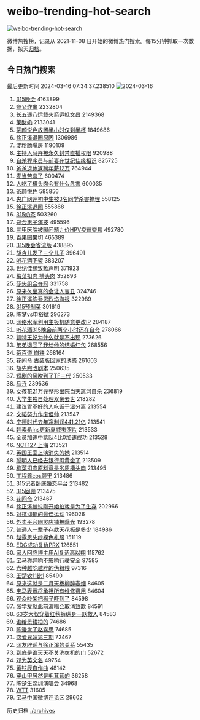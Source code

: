 # weibo-trending-hot-search

[![weibo-trending-hot-search](https://github.com/ameizi/weibo-trending-hot-search/actions/workflows/ci.yml/badge.svg)](https://github.com/ameizi/weibo-trending-hot-search/actions/workflows/ci.yml)

微博热搜榜，记录从 2021-11-08 日开始的微博热门搜索。每15分钟抓取一次数据，按天[归档](./archives)。

## 今日热门搜索

<!-- BEGIN --> 
最后更新时间 2024-03-16 07:34:37.238510 
![2024-03-16](https://imgs-storage.s3.us-east-005.backblazeb2.com/20240316/2024-03-16.png?versionId=4_z8fbbed132d73df8689c40f13_f1056a3e22eade43d_d20240315_m233437_c005_v0501005_t0009_u01710545677193) 
1. [315晚会](https://s.weibo.com/weibo?q=%23315%E6%99%9A%E4%BC%9A%23&t=31&band_rank=1&Refer=top) 4163899
1. [夸父炸串](https://s.weibo.com/weibo?q=%E5%A4%B8%E7%88%B6%E7%82%B8%E4%B8%B2&t=31&band_rank=2&Refer=top) 2232804
1. [长五遥八运载火箭运抵文昌](https://s.weibo.com/weibo?q=%23%E9%95%BF%E4%BA%94%E9%81%A5%E5%85%AB%E8%BF%90%E8%BD%BD%E7%81%AB%E7%AE%AD%E8%BF%90%E6%8A%B5%E6%96%87%E6%98%8C%23&t=31&band_rank=3&Refer=top) 2149368
1. [茉酸奶](https://s.weibo.com/weibo?q=%E8%8C%89%E9%85%B8%E5%A5%B6&t=31&band_rank=4&Refer=top) 2133041
1. [茶颜悦色放置半小时仅剩半杯](https://s.weibo.com/weibo?q=%23%E8%8C%B6%E9%A2%9C%E6%82%A6%E8%89%B2%E6%94%BE%E7%BD%AE%E5%8D%8A%E5%B0%8F%E6%97%B6%E4%BB%85%E5%89%A9%E5%8D%8A%E6%9D%AF%23&t=31&band_rank=5&Refer=top) 1849686
1. [徐正溪退圈原因](https://s.weibo.com/weibo?q=%23%E5%BE%90%E6%AD%A3%E6%BA%AA%E9%80%80%E5%9C%88%E5%8E%9F%E5%9B%A0%23&t=31&band_rank=6&Refer=top) 1306986
1. [淀粉肠塌房](https://s.weibo.com/weibo?q=%E6%B7%80%E7%B2%89%E8%82%A0%E5%A1%8C%E6%88%BF&t=31&band_rank=7&Refer=top) 1190109
1. [主持人马卉被永久封禁直播权限](https://s.weibo.com/weibo?q=%23%E4%B8%BB%E6%8C%81%E4%BA%BA%E9%A9%AC%E5%8D%89%E8%A2%AB%E6%B0%B8%E4%B9%85%E5%B0%81%E7%A6%81%E7%9B%B4%E6%92%AD%E6%9D%83%E9%99%90%23&t=31&band_rank=8&Refer=top) 920988
1. [自杀程序员与前妻在世纪佳缘相识](https://s.weibo.com/weibo?q=%23%E8%87%AA%E6%9D%80%E7%A8%8B%E5%BA%8F%E5%91%98%E4%B8%8E%E5%89%8D%E5%A6%BB%E5%9C%A8%E4%B8%96%E7%BA%AA%E4%BD%B3%E7%BC%98%E7%9B%B8%E8%AF%86%23&t=31&band_rank=11&Refer=top) 825725
1. [爸爸退休返聘年薪12万](https://s.weibo.com/weibo?q=%23%E7%88%B8%E7%88%B8%E9%80%80%E4%BC%91%E8%BF%94%E8%81%98%E5%B9%B4%E8%96%AA12%E4%B8%87%23&t=31&band_rank=18&Refer=top) 764944
1. [麦当劳崩了](https://s.weibo.com/weibo?q=%E9%BA%A6%E5%BD%93%E5%8A%B3%E5%B4%A9%E4%BA%86&t=31&band_rank=10&Refer=top) 600474
1. [人吃了槽头肉会有什么危害](https://s.weibo.com/weibo?q=%23%E4%BA%BA%E5%90%83%E4%BA%86%E6%A7%BD%E5%A4%B4%E8%82%89%E4%BC%9A%E6%9C%89%E4%BB%80%E4%B9%88%E5%8D%B1%E5%AE%B3%23&t=31&band_rank=27&Refer=top) 600035
1. [茶颜悦色](https://s.weibo.com/weibo?q=%E8%8C%B6%E9%A2%9C%E6%82%A6%E8%89%B2&t=31&band_rank=9&Refer=top) 585856
1. [央广网评初中生被3名同学杀害掩埋](https://s.weibo.com/weibo?q=%23%E5%A4%AE%E5%B9%BF%E7%BD%91%E8%AF%84%E5%88%9D%E4%B8%AD%E7%94%9F%E8%A2%AB3%E5%90%8D%E5%90%8C%E5%AD%A6%E6%9D%80%E5%AE%B3%E6%8E%A9%E5%9F%8B%23&t=31&band_rank=12&Refer=top) 558125
1. [徐正溪退圈](https://s.weibo.com/weibo?q=%23%E5%BE%90%E6%AD%A3%E6%BA%AA%E9%80%80%E5%9C%88%23&t=31&band_rank=13&Refer=top) 555868
1. [315奶茶](https://s.weibo.com/weibo?q=315%E5%A5%B6%E8%8C%B6&t=31&band_rank=14&Refer=top) 503260
1. [郑合惠子演技](https://s.weibo.com/weibo?q=%E9%83%91%E5%90%88%E6%83%A0%E5%AD%90%E6%BC%94%E6%8A%80&t=31&band_rank=15&Refer=top) 495596
1. [三甲医院被曝问题九价HPV疫苗交易](https://s.weibo.com/weibo?q=%23%E4%B8%89%E7%94%B2%E5%8C%BB%E9%99%A2%E8%A2%AB%E6%9B%9D%E9%97%AE%E9%A2%98%E4%B9%9D%E4%BB%B7HPV%E7%96%AB%E8%8B%97%E4%BA%A4%E6%98%93%23&t=31&band_rank=16&Refer=top) 492780
1. [百果园果切](https://s.weibo.com/weibo?q=%E7%99%BE%E6%9E%9C%E5%9B%AD%E6%9E%9C%E5%88%87&t=31&band_rank=17&Refer=top) 465389
1. [315晚会省流版](https://s.weibo.com/weibo?q=%23315%E6%99%9A%E4%BC%9A%E7%9C%81%E6%B5%81%E7%89%88%23&t=31&band_rank=21&Refer=top) 438895
1. [胡杏儿发了三个儿子](https://s.weibo.com/weibo?q=%23%E8%83%A1%E6%9D%8F%E5%84%BF%E5%8F%91%E4%BA%86%E4%B8%89%E4%B8%AA%E5%84%BF%E5%AD%90%23&t=31&band_rank=18&Refer=top) 396491
1. [听花酒下架](https://s.weibo.com/weibo?q=%23%E5%90%AC%E8%8A%B1%E9%85%92%E4%B8%8B%E6%9E%B6%23&t=31&band_rank=19&Refer=top) 383207
1. [世纪佳缘致歉声明](https://s.weibo.com/weibo?q=%23%E4%B8%96%E7%BA%AA%E4%BD%B3%E7%BC%98%E8%87%B4%E6%AD%89%E5%A3%B0%E6%98%8E%23&t=31&band_rank=20&Refer=top) 371923
1. [梅菜扣肉 槽头肉](https://s.weibo.com/weibo?q=%E6%A2%85%E8%8F%9C%E6%89%A3%E8%82%89%20%E6%A7%BD%E5%A4%B4%E8%82%89&t=31&band_rank=22&Refer=top) 352893
1. [莎头组合夺冠](https://s.weibo.com/weibo?q=%23%E8%8E%8E%E5%A4%B4%E7%BB%84%E5%90%88%E5%A4%BA%E5%86%A0%23&t=31&band_rank=33&Refer=top) 331758
1. [原来久坐真的会让人变丑](https://s.weibo.com/weibo?q=%23%E5%8E%9F%E6%9D%A5%E4%B9%85%E5%9D%90%E7%9C%9F%E7%9A%84%E4%BC%9A%E8%AE%A9%E4%BA%BA%E5%8F%98%E4%B8%91%23&t=31&band_rank=23&Refer=top) 324746
1. [徐正溪陈乔恩烈焰海报](https://s.weibo.com/weibo?q=%23%E5%BE%90%E6%AD%A3%E6%BA%AA%E9%99%88%E4%B9%94%E6%81%A9%E7%83%88%E7%84%B0%E6%B5%B7%E6%8A%A5%23&t=31&band_rank=24&Refer=top) 322989
1. [315预制菜](https://s.weibo.com/weibo?q=315%E9%A2%84%E5%88%B6%E8%8F%9C&t=31&band_rank=25&Refer=top) 301619
1. [陈梦vs申裕斌](https://s.weibo.com/weibo?q=%23%E9%99%88%E6%A2%A6vs%E7%94%B3%E8%A3%95%E6%96%8C%23&t=31&band_rank=26&Refer=top) 296273
1. [网络水军利用主板机随意更改IP](https://s.weibo.com/weibo?q=%23%E7%BD%91%E7%BB%9C%E6%B0%B4%E5%86%9B%E5%88%A9%E7%94%A8%E4%B8%BB%E6%9D%BF%E6%9C%BA%E9%9A%8F%E6%84%8F%E6%9B%B4%E6%94%B9IP%23&t=31&band_rank=29&Refer=top) 284187
1. [听花酒315晚会前两个小时还在自夸](https://s.weibo.com/weibo?q=%23%E5%90%AC%E8%8A%B1%E9%85%92315%E6%99%9A%E4%BC%9A%E5%89%8D%E4%B8%A4%E4%B8%AA%E5%B0%8F%E6%97%B6%E8%BF%98%E5%9C%A8%E8%87%AA%E5%A4%B8%23&t=31&band_rank=48&Refer=top) 278066
1. [凯特王妃为什么就是不出现](https://s.weibo.com/weibo?q=%23%E5%87%AF%E7%89%B9%E7%8E%8B%E5%A6%83%E4%B8%BA%E4%BB%80%E4%B9%88%E5%B0%B1%E6%98%AF%E4%B8%8D%E5%87%BA%E7%8E%B0%23&t=31&band_rank=28&Refer=top) 273626
1. [弟弟退回了我给他的结婚红包](https://s.weibo.com/weibo?q=%23%E5%BC%9F%E5%BC%9F%E9%80%80%E5%9B%9E%E4%BA%86%E6%88%91%E7%BB%99%E4%BB%96%E7%9A%84%E7%BB%93%E5%A9%9A%E7%BA%A2%E5%8C%85%23&t=31&band_rank=30&Refer=top) 268556
1. [茶百道 崩铁](https://s.weibo.com/weibo?q=%E8%8C%B6%E7%99%BE%E9%81%93%20%E5%B4%A9%E9%93%81&t=31&band_rank=31&Refer=top) 268164
1. [花间令 古装版回家的诱惑](https://s.weibo.com/weibo?q=%E8%8A%B1%E9%97%B4%E4%BB%A4%20%E5%8F%A4%E8%A3%85%E7%89%88%E5%9B%9E%E5%AE%B6%E7%9A%84%E8%AF%B1%E6%83%91&t=31&band_rank=32&Refer=top) 261603
1. [胡先煦改剧本](https://s.weibo.com/weibo?q=%23%E8%83%A1%E5%85%88%E7%85%A6%E6%94%B9%E5%89%A7%E6%9C%AC%23&t=31&band_rank=34&Refer=top) 250635
1. [短剧的风吹到了TF三代](https://s.weibo.com/weibo?q=%23%E7%9F%AD%E5%89%A7%E7%9A%84%E9%A3%8E%E5%90%B9%E5%88%B0%E4%BA%86TF%E4%B8%89%E4%BB%A3%23&t=31&band_rank=35&Refer=top) 250533
1. [马卉](https://s.weibo.com/weibo?q=%E9%A9%AC%E5%8D%89&t=31&band_rank=37&Refer=top) 239636
1. [女孩花21万元整形出院当天跳河自杀](https://s.weibo.com/weibo?q=%23%E5%A5%B3%E5%AD%A9%E8%8A%B121%E4%B8%87%E5%85%83%E6%95%B4%E5%BD%A2%E5%87%BA%E9%99%A2%E5%BD%93%E5%A4%A9%E8%B7%B3%E6%B2%B3%E8%87%AA%E6%9D%80%23&t=31&band_rank=36&Refer=top) 236819
1. [大学生独自处理双亲去世](https://s.weibo.com/weibo?q=%E5%A4%A7%E5%AD%A6%E7%94%9F%E7%8B%AC%E8%87%AA%E5%A4%84%E7%90%86%E5%8F%8C%E4%BA%B2%E5%8E%BB%E4%B8%96&t=31&band_rank=45&Refer=top) 218282
1. [建议胃不好的人吃饭干湿分离](https://s.weibo.com/weibo?q=%23%E5%BB%BA%E8%AE%AE%E8%83%83%E4%B8%8D%E5%A5%BD%E7%9A%84%E4%BA%BA%E5%90%83%E9%A5%AD%E5%B9%B2%E6%B9%BF%E5%88%86%E7%A6%BB%23&t=31&band_rank=38&Refer=top) 213554
1. [文韬努力作废但帅](https://s.weibo.com/weibo?q=%23%E6%96%87%E9%9F%AC%E5%8A%AA%E5%8A%9B%E4%BD%9C%E5%BA%9F%E4%BD%86%E5%B8%85%23&t=31&band_rank=39&Refer=top) 213547
1. [宁德时代去年净利润441.21亿](https://s.weibo.com/weibo?q=%23%E5%AE%81%E5%BE%B7%E6%97%B6%E4%BB%A3%E5%8E%BB%E5%B9%B4%E5%87%80%E5%88%A9%E6%B6%A6441.21%E4%BA%BF%23&t=31&band_rank=40&Refer=top) 213541
1. [韩素希ins更新夏威夷照片](https://s.weibo.com/weibo?q=%23%E9%9F%A9%E7%B4%A0%E5%B8%8Cins%E6%9B%B4%E6%96%B0%E5%A4%8F%E5%A8%81%E5%A4%B7%E7%85%A7%E7%89%87%23&t=31&band_rank=41&Refer=top) 213533
1. [全员加速中紫队4比0加速成功](https://s.weibo.com/weibo?q=%23%E5%85%A8%E5%91%98%E5%8A%A0%E9%80%9F%E4%B8%AD%E7%B4%AB%E9%98%9F4%E6%AF%940%E5%8A%A0%E9%80%9F%E6%88%90%E5%8A%9F%23&t=31&band_rank=42&Refer=top) 213528
1. [NCT127 上海](https://s.weibo.com/weibo?q=NCT127%20%E4%B8%8A%E6%B5%B7&t=31&band_rank=43&Refer=top) 213521
1. [英国王室上演消失的她](https://s.weibo.com/weibo?q=%23%E8%8B%B1%E5%9B%BD%E7%8E%8B%E5%AE%A4%E4%B8%8A%E6%BC%94%E6%B6%88%E5%A4%B1%E7%9A%84%E5%A5%B9%23&t=31&band_rank=44&Refer=top) 213514
1. [聪明人已经去银行囤黄金了](https://s.weibo.com/weibo?q=%23%E8%81%AA%E6%98%8E%E4%BA%BA%E5%B7%B2%E7%BB%8F%E5%8E%BB%E9%93%B6%E8%A1%8C%E5%9B%A4%E9%BB%84%E9%87%91%E4%BA%86%23&t=31&band_rank=45&Refer=top) 213509
1. [梅菜扣肉原料竟是劣质槽头肉](https://s.weibo.com/weibo?q=%23%E6%A2%85%E8%8F%9C%E6%89%A3%E8%82%89%E5%8E%9F%E6%96%99%E7%AB%9F%E6%98%AF%E5%8A%A3%E8%B4%A8%E6%A7%BD%E5%A4%B4%E8%82%89%23&t=31&band_rank=46&Refer=top) 213495
1. [丁程鑫cos顾里](https://s.weibo.com/weibo?q=%23%E4%B8%81%E7%A8%8B%E9%91%ABcos%E9%A1%BE%E9%87%8C%23&t=31&band_rank=47&Refer=top) 213486
1. [315记者卧底婚恋平台](https://s.weibo.com/weibo?q=%23315%E8%AE%B0%E8%80%85%E5%8D%A7%E5%BA%95%E5%A9%9A%E6%81%8B%E5%B9%B3%E5%8F%B0%23&t=31&band_rank=48&Refer=top) 213482
1. [315回顾](https://s.weibo.com/weibo?q=315%E5%9B%9E%E9%A1%BE&t=31&band_rank=49&Refer=top) 213475
1. [花间令](https://s.weibo.com/weibo?q=%E8%8A%B1%E9%97%B4%E4%BB%A4&t=31&band_rank=50&Refer=top) 213467
1. [徐正溪曾说刚开始拍戏是为了生存](https://s.weibo.com/weibo?q=%23%E5%BE%90%E6%AD%A3%E6%BA%AA%E6%9B%BE%E8%AF%B4%E5%88%9A%E5%BC%80%E5%A7%8B%E6%8B%8D%E6%88%8F%E6%98%AF%E4%B8%BA%E4%BA%86%E7%94%9F%E5%AD%98%23&t=31&band_rank=46&Refer=top) 202966
1. [对抗抑郁的最佳运动](https://s.weibo.com/weibo?q=%23%E5%AF%B9%E6%8A%97%E6%8A%91%E9%83%81%E7%9A%84%E6%9C%80%E4%BD%B3%E8%BF%90%E5%8A%A8%23&t=31&band_rank=31&Refer=top) 196026
1. [外卖平台幽灵店铺被曝光](https://s.weibo.com/weibo?q=%23%E5%A4%96%E5%8D%96%E5%B9%B3%E5%8F%B0%E5%B9%BD%E7%81%B5%E5%BA%97%E9%93%BA%E8%A2%AB%E6%9B%9D%E5%85%89%23&t=31&band_rank=46&Refer=top) 193278
1. [普通人一辈子存款天花板是多少](https://s.weibo.com/weibo?q=%23%E6%99%AE%E9%80%9A%E4%BA%BA%E4%B8%80%E8%BE%88%E5%AD%90%E5%AD%98%E6%AC%BE%E5%A4%A9%E8%8A%B1%E6%9D%BF%E6%98%AF%E5%A4%9A%E5%B0%91%23&t=31&band_rank=48&Refer=top) 184986
1. [赵露思头纱裸色礼服](https://s.weibo.com/weibo?q=%23%E8%B5%B5%E9%9C%B2%E6%80%9D%E5%A4%B4%E7%BA%B1%E8%A3%B8%E8%89%B2%E7%A4%BC%E6%9C%8D%23&t=31&band_rank=47&Refer=top) 151119
1. [EDG成功复仇PRX](https://s.weibo.com/weibo?q=%23EDG%E6%88%90%E5%8A%9F%E5%A4%8D%E4%BB%87PRX%23&t=31&band_rank=25&Refer=top) 126551
1. [家人回应博主用AI复活高以翔](https://s.weibo.com/weibo?q=%23%E5%AE%B6%E4%BA%BA%E5%9B%9E%E5%BA%94%E5%8D%9A%E4%B8%BB%E7%94%A8AI%E5%A4%8D%E6%B4%BB%E9%AB%98%E4%BB%A5%E7%BF%94%23&t=31&band_rank=38&Refer=top) 115762
1. [宝马称异响不影响行驶安全](https://s.weibo.com/weibo?q=%23%E5%AE%9D%E9%A9%AC%E7%A7%B0%E5%BC%82%E5%93%8D%E4%B8%8D%E5%BD%B1%E5%93%8D%E8%A1%8C%E9%A9%B6%E5%AE%89%E5%85%A8%23&t=31&band_rank=45&Refer=top) 97585
1. [六种越吃越胖的伪粗粮](https://s.weibo.com/weibo?q=%E5%85%AD%E7%A7%8D%E8%B6%8A%E5%90%83%E8%B6%8A%E8%83%96%E7%9A%84%E4%BC%AA%E7%B2%97%E7%B2%AE&t=31&band_rank=47&Refer=top) 97316
1. [王楚钦11比1](https://s.weibo.com/weibo?q=%23%E7%8E%8B%E6%A5%9A%E9%92%A611%E6%AF%941%23&t=31&band_rank=39&Refer=top) 85490
1. [原来这就是二月天杨柳醉春烟](https://s.weibo.com/weibo?q=%23%E5%8E%9F%E6%9D%A5%E8%BF%99%E5%B0%B1%E6%98%AF%E4%BA%8C%E6%9C%88%E5%A4%A9%E6%9D%A8%E6%9F%B3%E9%86%89%E6%98%A5%E7%83%9F%23&t=31&band_rank=50&Refer=top) 84605
1. [宝马表示将承担所有维修费用](https://s.weibo.com/weibo?q=%23%E5%AE%9D%E9%A9%AC%E8%A1%A8%E7%A4%BA%E5%B0%86%E6%89%BF%E6%8B%85%E6%89%80%E6%9C%89%E7%BB%B4%E4%BF%AE%E8%B4%B9%E7%94%A8%23&t=31&band_rank=40&Refer=top) 84604
1. [观众吵架把狮子吓到了](https://s.weibo.com/weibo?q=%E8%A7%82%E4%BC%97%E5%90%B5%E6%9E%B6%E6%8A%8A%E7%8B%AE%E5%AD%90%E5%90%93%E5%88%B0%E4%BA%86&t=31&band_rank=49&Refer=top) 84598
1. [张学友就此前演唱会取消致歉](https://s.weibo.com/weibo?q=%23%E5%BC%A0%E5%AD%A6%E5%8F%8B%E5%B0%B1%E6%AD%A4%E5%89%8D%E6%BC%94%E5%94%B1%E4%BC%9A%E5%8F%96%E6%B6%88%E8%87%B4%E6%AD%89%23&t=31&band_rank=50&Refer=top) 84591
1. [63岁大叔穿着红秋裤纵身一跃救人](https://s.weibo.com/weibo?q=%2363%E5%B2%81%E5%A4%A7%E5%8F%94%E7%A9%BF%E7%9D%80%E7%BA%A2%E7%A7%8B%E8%A3%A4%E7%BA%B5%E8%BA%AB%E4%B8%80%E8%B7%83%E6%95%91%E4%BA%BA%23&t=31&band_rank=49&Refer=top) 84583
1. [谁给景甜拍的](https://s.weibo.com/weibo?q=%23%E8%B0%81%E7%BB%99%E6%99%AF%E7%94%9C%E6%8B%8D%E7%9A%84%23&t=31&band_rank=43&Refer=top) 74686
1. [陈漫发了赵露思](https://s.weibo.com/weibo?q=%23%E9%99%88%E6%BC%AB%E5%8F%91%E4%BA%86%E8%B5%B5%E9%9C%B2%E6%80%9D%23&t=31&band_rank=20&Refer=top) 74685
1. [恋爱兄妹第三期](https://s.weibo.com/weibo?q=%23%E6%81%8B%E7%88%B1%E5%85%84%E5%A6%B9%E7%AC%AC%E4%B8%89%E6%9C%9F%23&t=31&band_rank=46&Refer=top) 72467
1. [网友辟谣与徐正溪的关系](https://s.weibo.com/weibo?q=%23%E7%BD%91%E5%8F%8B%E8%BE%9F%E8%B0%A3%E4%B8%8E%E5%BE%90%E6%AD%A3%E6%BA%AA%E7%9A%84%E5%85%B3%E7%B3%BB%23&t=31&band_rank=41&Refer=top) 55435
1. [到底是谁天天不关洗衣机的门](https://s.weibo.com/weibo?q=%E5%88%B0%E5%BA%95%E6%98%AF%E8%B0%81%E5%A4%A9%E5%A4%A9%E4%B8%8D%E5%85%B3%E6%B4%97%E8%A1%A3%E6%9C%BA%E7%9A%84%E9%97%A8&t=31&band_rank=42&Refer=top) 52672
1. [邓为英文名](https://s.weibo.com/weibo?q=%23%E9%82%93%E4%B8%BA%E8%8B%B1%E6%96%87%E5%90%8D%23&t=31&band_rank=37&Refer=top) 49754
1. [黄铉辰自作曲](https://s.weibo.com/weibo?q=%E9%BB%84%E9%93%89%E8%BE%B0%E8%87%AA%E4%BD%9C%E6%9B%B2&t=31&band_rank=48&Refer=top) 48142
1. [穿山甲居然是毛茸茸的](https://s.weibo.com/weibo?q=%23%E7%A9%BF%E5%B1%B1%E7%94%B2%E5%B1%85%E7%84%B6%E6%98%AF%E6%AF%9B%E8%8C%B8%E8%8C%B8%E7%9A%84%23&t=31&band_rank=50&Refer=top) 36258
1. [陈楚生深圳演唱会](https://s.weibo.com/weibo?q=%23%E9%99%88%E6%A5%9A%E7%94%9F%E6%B7%B1%E5%9C%B3%E6%BC%94%E5%94%B1%E4%BC%9A%23&t=31&band_rank=48&Refer=top) 34968
1. [WTT](https://s.weibo.com/weibo?q=WTT&t=31&band_rank=48&Refer=top) 31605
1. [宝马中国微博评论区](https://s.weibo.com/weibo?q=%23%E5%AE%9D%E9%A9%AC%E4%B8%AD%E5%9B%BD%E5%BE%AE%E5%8D%9A%E8%AF%84%E8%AE%BA%E5%8C%BA%23&t=31&band_rank=49&Refer=top) 29602
<!-- END -->

历史归档 [./archives](./archives)

